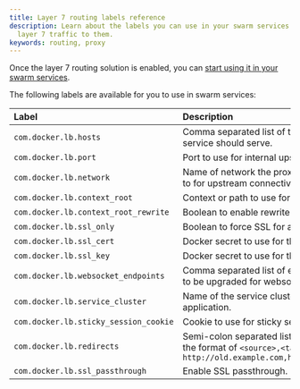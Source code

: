```yaml
---
title: Layer 7 routing labels reference
description: Learn about the labels you can use in your swarm services to route
  layer 7 traffic to them.
keywords: routing, proxy
---
```


Once the layer 7 routing solution is enabled, you can
[start using it in your swarm services](index.md).

The following labels are available for you to use in swarm services:


| Label                                  | Description                                                                                                                                    | Example                |
|:---------------------------------------|:-----------------------------------------------------------------------------------------------------------------------------------------------|:-----------------------|
| `com.docker.lb.hosts`                  | Comma separated list of the hosts that the service should serve.                                                                               | `example.com,test.com` |
| `com.docker.lb.port`                   | Port to use for internal upstream communication.                                                                                               | `8080`                 |
| `com.docker.lb.network`                | Name of network the proxy service should attach to for upstream connectivity.                                                                  | `app-network-a`        |
| `com.docker.lb.context_root`           | Context or path to use for the application.                                                                                                    | `/app`                 |
| `com.docker.lb.context_root_rewrite`   | Boolean to enable rewrite for the context root.                                                                                                | `true`                 |
| `com.docker.lb.ssl_only`               | Boolean to force SSL for application.                                                                                                          | `true`                 |
| `com.docker.lb.ssl_cert`               | Docker secret to use for the SSL certificate.                                                                                                  | `example.com.cert`     |
| `com.docker.lb.ssl_key`                | Docker secret to use for the SSL key.                                                                                                          | `example.com.key`      |
| `com.docker.lb.websocket_endpoints`    | Comma separated list of endpoints to configure to be upgraded for websockets.                                                                  | `/ws,/foo`             |
| `com.docker.lb.service_cluster`        | Name of the service cluster to use for the application.                                                                                        | `us-east`              |
| `com.docker.lb.sticky_session_cookie`  | Cookie to use for sticky sessions.                                                                                                             | `none`                 |
| `com.docker.lb.redirects`              | Semi-colon separated list of redirects to add in the format of `<source>,<target>`.  Example: `http://old.example.com,http://new.example.com;` | `none`                 |
| `com.docker.lb.ssl_passthrough`        | Enable SSL passthrough.                                                                                                                        | `false`                |

